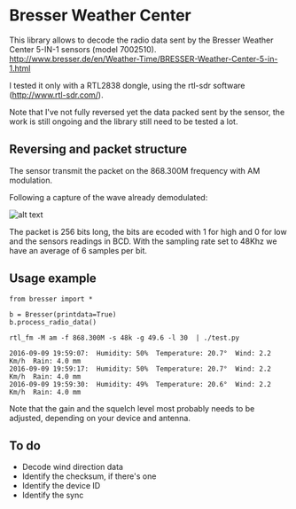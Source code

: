 # Bresser Weather Center

This library allows to decode the radio data sent by the Bresser Weather Center 5-IN-1 sensors (model 7002510).
http://www.bresser.de/en/Weather-Time/BRESSER-Weather-Center-5-in-1.html

I tested it only with a RTL2838 dongle, using the rtl-sdr software (http://www.rtl-sdr.com/).

Note that I've not fully reversed yet the data packed sent by the sensor, the work is still ongoing and the library still need to be tested a lot.

## Reversing and packet structure
The sensor transmit the packet on the 868.300M frequency with AM modulation.

Following a capture of the wave already demodulated:

![alt text](https://s17.postimg.io/p256yi02n/radio_signal.png "Radio wave")

The packet is 256 bits long, the bits are ecoded with 1 for high and 0 for low and the sensors readings in BCD.
With the sampling rate set to 48Khz we have an average of 6 samples per bit.

## Usage example
```
from bresser import *

b = Bresser(printdata=True)
b.process_radio_data()
```

```
rtl_fm -M am -f 868.300M -s 48k -g 49.6 -l 30  | ./test.py

2016-09-09 19:59:07:  Humidity: 50%  Temperature: 20.7°  Wind: 2.2 Km/h  Rain: 4.0 mm
2016-09-09 19:59:17:  Humidity: 50%  Temperature: 20.7°  Wind: 2.2 Km/h  Rain: 4.0 mm
2016-09-09 19:59:30:  Humidity: 49%  Temperature: 20.6°  Wind: 2.2 Km/h  Rain: 4.0 mm
```

Note that the gain and the squelch level most probably needs to be adjusted, depending on your device and antenna.

## To do
* Decode wind direction data
* Identify the checksum, if there's one
* Identify the device ID
* Identify the sync
